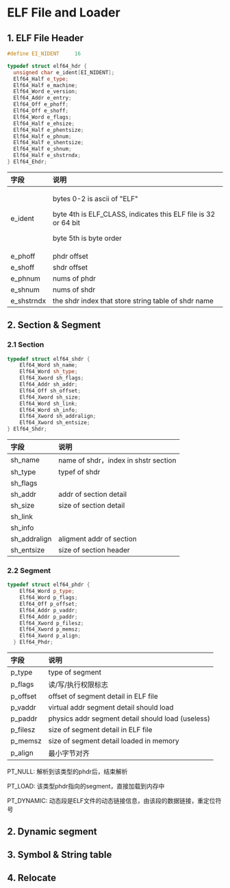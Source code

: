 # ELF File and Loader


## 1. ELF File Header
```` c++
#define EI_NIDENT     16

typedef struct elf64_hdr {
  unsigned char e_ident[EI_NIDENT];
  Elf64_Half e_type;
  Elf64_Half e_machine;
  Elf64_Word e_version;
  Elf64_Addr e_entry;
  Elf64_Off e_phoff;
  Elf64_Off e_shoff;
  Elf64_Word e_flags;
  Elf64_Half e_ehsize;
  Elf64_Half e_phentsize;
  Elf64_Half e_phnum;
  Elf64_Half e_shentsize;
  Elf64_Half e_shnum;
  Elf64_Half e_shstrndx;
} Elf64_Ehdr;

````

| 字段 | 说明 |
| :- | :--- |
| e_ident    | <p>bytes 0-2 is ascii of "ELF"</p><p>byte 4th is ELF_CLASS,  indicates this ELF file is 32 or 64 bit</p><p>byte 5th is byte order</p>|
| e_phoff    | phdr offset  |
| e_shoff    | shdr offset  |
| e_phnum    | nums of phdr |
| e_shnum    | nums of shdr |
| e_shstrndx | the shdr index that store string table of shdr name|



## 2. Section & Segment

 
### 2.1 Section

````c++
typedef struct elf64_shdr {
    Elf64_Word sh_name;
    Elf64_Word sh_type;
    Elf64_Xword sh_flags;
    Elf64_Addr sh_addr;
    Elf64_Off sh_offset;
    Elf64_Xword sh_size;
    Elf64_Word sh_link;
    Elf64_Word sh_info;
    Elf64_Xword sh_addralign;
    Elf64_Xword sh_entsize;
} Elf64_Shdr;
````
| 字段 | 说明 |
| :- | :--- |
|sh_name     | name of shdr，index in shstr section|
|sh_type     | typef of shdr |
|sh_flags    |  |
|sh_addr     | addr of section detail |
|sh_size     | size of section detail |
|sh_link     | |
|sh_info     | |
|sh_addralign| aligment addr of section|
|sh_entsize  | size of section header|

### 2.2 Segment

````c++
typedef struct elf64_phdr {
    Elf64_Word p_type;
    Elf64_Word p_flags;
    Elf64_Off p_offset;
    Elf64_Addr p_vaddr;
    Elf64_Addr p_paddr;
    Elf64_Xword p_filesz;
    Elf64_Xword p_memsz;
    Elf64_Xword p_align;
  } Elf64_Phdr;

````
| 字段 | 说明 |
| :- | :--- |
|p_type  | type of segment |
|p_flags | 读/写/执行权限标志|
|p_offset| offset of segment detail in ELF file|
|p_vaddr | virtual addr segment detail should load |
|p_paddr | physics addr segment detail should load (useless)|
|p_filesz| size of segment detail in ELF file|
|p_memsz | size of segment detail  loaded in memory|
|p_align | 最小字节对齐|


PT_NULL:    解析到该类型的phdr后，结束解析

PT_LOAD:    该类型phdr指向的segment，直接加载到内存中

PT_DYNAMIC: 动态段是ELF文件的动态链接信息，由该段的数据链接，重定位符号

## 2. Dynamic segment 
## 3. Symbol & String table
## 4. Relocate 
